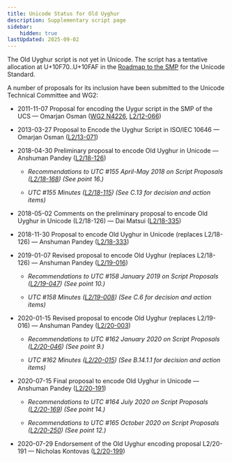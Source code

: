 ```yaml
---
title: Unicode Status for Old Uyghur
description: Supplementary script page
sidebar:
    hidden: true
lastUpdated: 2025-09-02
---
```


The Old Uyghur script is not yet in Unicode. The script has a tentative allocation at U+10F70..U+10FAF in the [Roadmap to the SMP](http://www.unicode.org/roadmaps/smp/) for the Unicode Standard.

[comment]: # (end of intro)

[comment]: # (start of blocks)



[comment]: # (end of blocks)

[comment]: # (start of chars)



[comment]: # (end of chars)

[comment]: # (start of rest)

A number of proposals for its inclusion have been submitted to the Unicode Technical Committee and WG2:

- 2011-11-07 Proposal for encoding the Uygur script in the SMP of the UCS — Omarjan Osman ([WG2 N4226](https://www.unicode.org/wg2/docs/n4226.pdf), [L2/12-066](http://www.unicode.org/cgi-bin/GetMatchingDocs.pl?L2/12-066))

- 2013-03-27 Proposal to Encode the Uyghur Script in ISO/IEC 10646 — Omarjan Osman ([L2/13-071](http://www.unicode.org/cgi-bin/GetMatchingDocs.pl?L2/13-071))

- 2018-04-30 Preliminary proposal to encode Old Uyghur in Unicode — Anshuman Pandey ([L2/18-126](http://www.unicode.org/cgi-bin/GetMatchingDocs.pl?L2/18-126))

  - _Recommendations to UTC #155 April-May 2018 on Script Proposals ([L2/18-168](http://www.unicode.org/L2/L2018/18168-script-rec.pdf)) (See point 16.)_

  - _UTC #155 Minutes ([L2/18-115](http://www.unicode.org/L2/L2018/18115.htm)) (See C.13 for decision and action items)_

- 2018-05-02 Comments on the preliminary proposal to encode Old Uyghur in Unicode (L2/18-126) — Dai Matsui ([L2/18-335](http://www.unicode.org/cgi-bin/GetMatchingDocs.pl?L2/18-335))

- 2018-11-30 Proposal to encode Old Uyghur in Unicode (replaces L2/18-126) — Anshuman Pandey ([L2/18-333](http://www.unicode.org/cgi-bin/GetMatchingDocs.pl?L2/18-333))

- 2019-01-07 Revised proposal to encode Old Uyghur (replaces L2/18-126) — Anshuman Pandey ([L2/19-016](http://www.unicode.org/cgi-bin/GetMatchingDocs.pl?L2/19-016))

  - _Recommendations to UTC #158 January 2019 on Script Proposals ([L2/19-047](https://www.unicode.org/L2/L2019/19047-script-adhoc-recs.pdf)) (See point 10.)_

  - _UTC #158 Minutes ([L2/19-008](https://www.unicode.org/L2/L2019/19008.htm)) (See C.6 for decision and action items)_

- 2020-01-15 Revised proposal to encode Old Uyghur (replaces L2/19-016) — Anshuman Pandey ([L2/20-003](http://www.unicode.org/cgi-bin/GetMatchingDocs.pl?L2/20-003))

  - _Recommendations to UTC #162 January 2020 on Script Proposals ([L2/20-046](http://www.unicode.org/L2/L2020/20046-script-adhoc-rept.pdf)) (See point 9.)_

  - _UTC #162 Minutes ([L2/20-015](http://www.unicode.org/L2/L2020/20015.htm)) (See B.14.1.1 for decision and action items)_

- 2020-07-15 Final proposal to encode Old Uyghur in Unicode — Anshuman Pandey ([L2/20-191](http://www.unicode.org/cgi-bin/GetMatchingDocs.pl?L2/20-191))

  - _Recommendations to UTC #164 July 2020 on Script Proposals ([L2/20-169](https://www.unicode.org/L2/L2020/20169-script-adhoc-rept.pdf)) (See point 14.)_

  - _Recommendations to UTC #165 October 2020 on Script Proposals ([L2/20-250](http://www.unicode.org/L2/L2020/20250-script-adhoc-rept.pdf)) (See point 12.)_

- 2020-07-29 Endorsement of the Old Uyghur encoding proposal L2/20-191 — Nicholas Kontovas ([L2/20-199](http://www.unicode.org/cgi-bin/GetMatchingDocs.pl?L2/20-199))

